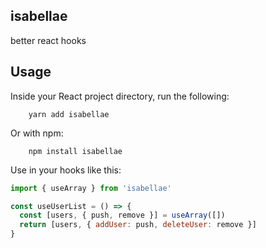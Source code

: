 ## isabellae

better react hooks

## Usage

Inside your React project directory, run the following:

```
    yarn add isabellae
```

Or with npm:

```
    npm install isabellae
```

Use in your hooks like this:

```javascript
import { useArray } from 'isabellae'

const useUserList = () => {
  const [users, { push, remove }] = useArray([])
  return [users, { addUser: push, deleteUser: remove }]
}
```
